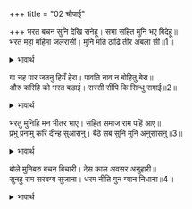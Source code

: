 +++
title = "02 चौपाई"

+++
भरत बचन सुनि देखि सनेहू। सभा सहित मुनि भए बिदेहू॥  
भरत महा महिमा जलरासी। मुनि मति ठाढि तीर अबला सी॥1॥  

<details><summary>भावार्थ</summary>

भरतजी के वचन सुनकर और उनका प्रेम देखकर सारी सभा सहित मुनि वशिष्ठजी विदेह हो गए (किसी को अपने देह की सुधि न रही)। भरतजी की महान महिमा समुद्र है, मुनि की बुद्धि उसके तट पर अबला स्त्री के समान खडी है॥1॥  
</details>

गा चह पार जतनु हियँ हेरा। पावति नाव न बोहितु बेरा॥  
औरु करिहि को भरत बडाई। सरसी सीपि कि सिन्धु समाई॥2॥  

<details><summary>भावार्थ</summary>

वह (उस समुद्र के) पार जाना चाहती है, इसके लिए उसने हृदय में उपाय भी ढूँढे! पर (उसे पार करने का साधन) नाव, जहाज या बेडा कुछ भी नहीं पाती। भरतजी की बडाई और कौन करेगा? तलैया की सीपी में भी कहीं समुद्र समा सकता है?॥2॥  
</details>

भरतु मुनिहि मन भीतर भाए। सहित समाज राम पहिं आए॥  
प्रभु प्रनामु करि दीन्ह सुआसनु। बैठे सब सुनि मुनि अनुसासनु॥3॥  

<details><summary>भावार्थ</summary>

मुनि वशिष्ठजी की अन्तरात्मा को भरतजी बहुत अच्छे लगे और वे समाज सहित श्री रामजी के पास आए। प्रभु श्री रामचन्द्रजी ने प्रणाम कर उत्तम आसन दिया। सब लोग मुनि की आज्ञा सुनकर बैठ गए॥3॥  
</details>

बोले मुनिबरु बचन बिचारी। देस काल अवसर अनुहारी॥  
सुनहु राम सरबग्य सुजाना। धरम नीति गुन ग्यान निधाना॥4॥  

<details><summary>भावार्थ</summary>

श्रेष्ठ मुनि देश, काल और अवसर के अनुसार विचार करके वचन बोले- हे सर्वज्ञ! हे सुजान! हे धर्म, नीति, गुण और ज्ञान के भण्डार राम! सुनिए-॥4॥  
</details>


